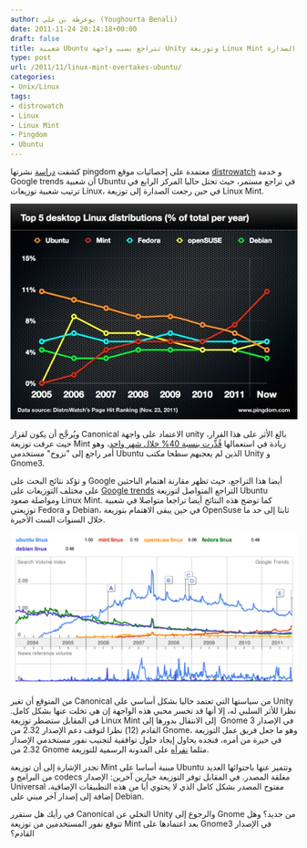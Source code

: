```yaml
---
author: يوغرطة بن علي (Youghourta Benali)
date: 2011-11-24 20:14:18+00:00
draft: false
title: شعبية Ubuntu تتراجع بسبب واجهة Unity وتوزيعة Linux Mint تخطف منها الصدارة
type: post
url: /2011/11/linux-mint-overtakes-ubuntu/
categories:
- Unix/Linux
tags:
- distrowatch
- Linux
- Linux Mint
- Pingdom
- Ubuntu
---
```


كشفت [دراسة](http://royal.pingdom.com/2011/11/23/ubuntu-linux-losing-popularity-fast-new-unity-interface-to-blame/) نشرتها pingdom معتمدة على إحصائيات موقع [distrowatch](http://distrowatch.com/) و خدمة Google trends أن شعبية Ubuntu في تراجع مستمر، حيث تحتل حاليا المركز الرابع في ترتيب شعبية توزيعات Linux، في حين رجعت الصدارة إلى توزيعة Linux Mint.




[![Top 5 Desktop inux distributions distrowatch ](Top-5-Desktop-linux-distributions.jpg)
](Top-5-Desktop-linux-distributions.jpg)




ويُرجَّح أن يكون لقرار Canonical الاعتماد على واجهة unity بالغ الأثر على هذا القرار، حيث عرفت توزيعة Mint زيادة في استعمالها [قُدِّرت بنسبة 40% خلال شهر واحد](http://blog.linuxmint.com/?paged=4)، وهو أمر راجع إلى "نزوح" مستخدمي Ubuntu الذين لم يعجبهم سطحا مكتب Unity و Gnome3.




و تؤكد نتائج البحث على Google أيضا هذا التراجع، حيث تظهر مقارنة اهتمام الباحثين على مختلف التوزيعات على [Google trends](http://www.google.com/trends?q=ubuntu+linux%2C+mint+linux%2C+opensuse+linux%2C+fedora+linux%2C+debian+linux&ctab=0&geo=all&date=all&sort=0) التراجع المتواصل لتوزيعة Ubuntu ومواصلة صعود Linux Mint. كما توضح هذه النتائج أيضا تراجعا متواصلا في شعبية توزيعتي Fedora و Debian، في حين يبقى الاهتمام بتوزيعة OpenSuse ثابتا إلى حد ما خلال السنوات الست الأخيرة.




[![Top 5 Desktop linux distributions google trends](Top-5-Desktop-linux-distributions-google-trends.png)
](Top-5-Desktop-linux-distributions-google-trends.png)




من المتوقع أن تغير Canonical من سياستها التي تعتمد حاليا بشكل أساسي على Unity نظرا للأثر السلبي له، إلا أنها قد تخسر محبي هذه الواجهة إن هي تخلت عنها بشكل كامل. في المقابل ستضطر توزيعة Linux Mint إلى الانتقال بدورها إلى  Gnome 3 في الإصدار القادم (12) نظرا لتوقف دعم الإصدار 2.32 من Gnome، وهو ما جعل فريق عمل التوزيعة في حيرة من أمره، فنجده يحاول إيجاد حلول توافقية لتجنيب نفور مستخدمي الإصدار 2.32 من Gnome مثلما [نقرأه](http://blog.linuxmint.com/?p=1875) على المدونة الرسمية للتوزيعة.




تجدر الإشارة إلى أن توزيعة Mint مبنية أساسا على Ubuntu وتتميز عنها باحتوائها العديد من البرامج و codecs مغلقة المصدر. في المقابل توفر التوزيعة خيارين آخرين: الإصدار Universal مفتوح المصدر بشكل كامل الذي لا يحتوي أيا من هذه التطبيقات الإضافية، إضافة إلى إصدار آخر مبني على Debian.




في رأيك هل ستقرر Canonical التخلي عن Unity والرجوع إلى Gnome من جديد؟ وهل تتوقع نفور المستخدمين من توزيعة Mint بعد اعتمادها على Gnome3 في الإصدار القادم؟
